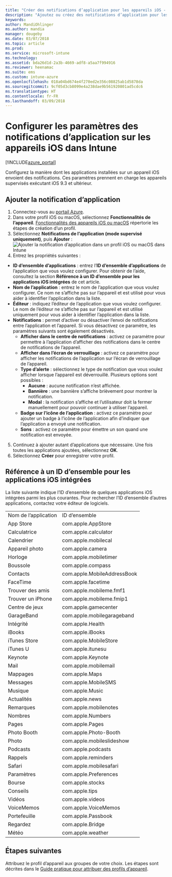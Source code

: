 ```yaml
---
title: "Créer des notifications d’application pour les appareils iOS - Microsoft Intune - Azure | Microsoft Docs"
description: "Ajoutez ou créez des notifications d’application pour les appareils iOS dans Microsoft Intune. Choisissez les applications auxquelles envoyer des notifications, configurez les paramètres de notification sur l’écran de verrouillage, activez le son, choisissez le type d’alerte et ajoutez un badge."
keywords: 
author: MandiOhlinger
ms.author: mandia
manager: dougeby
ms.date: 03/07/2018
ms.topic: article
ms.prod: 
ms.service: microsoft-intune
ms.technology: 
ms.assetid: bda26d1d-2a3b-4669-adf8-a5aa7f994916
ms.reviewer: heenamac
ms.suite: ems
ms.custom: intune-azure
ms.openlocfilehash: 018a04bd674e4f270ed2e356c08825ab1d5878da
ms.sourcegitcommit: 9cf05d3cb8099e4a238dae9b561920801ad5cdc6
ms.translationtype: HT
ms.contentlocale: fr-FR
ms.lasthandoff: 03/09/2018
---
```

# <a name="configure-app-notifications-settings-on-ios-devices-in-intune"></a>Configurer les paramètres des notifications d’application sur les appareils iOS dans Intune

[!INCLUDE[azure_portal](./includes/azure_portal.md)]

Configurez la manière dont les applications installées sur un appareil iOS envoient des notifications. Ces paramètres prennent en charge les appareils supervisés exécutant iOS 9.3 et ultérieur.

## <a name="add-the-app-notification"></a>Ajouter la notification d’application

1. Connectez-vous au [portail Azure](https://portal.azure.com).
2. Dans votre profil iOS ou macOS, sélectionnez **Fonctionnalités de l’appareil**. [Fonctionnalités des appareils iOS ou macOS](device-features-configure.md) répertorie les étapes de création d’un profil.
3. Sélectionnez **Notifications de l’application (mode supervisé uniquement)**, puis **Ajouter** : ![Ajouter la notification d’application dans un profil iOS ou macOS dans Intune](./media/ios-macos-app-notifications.png)
4. Entrez les propriétés suivantes :

  - **ID d’ensemble d’applications** : entrez l’**ID d’ensemble d’applications** de l’application que vous voulez configurer. Pour obtenir de l’aide, consultez la section **Référence à un ID d’ensemble pour les applications iOS intégrées** de cet article.
  - **Nom de l’application** : entrez le nom de l’application que vous voulez configurer. Ce nom ne s’affiche pas sur l’appareil et est utilisé pour vous aider à identifier l’application dans la liste.
  - **Éditeur** : indiquez l’éditeur de l’application que vous voulez configurer. Le nom de l’éditeur ne s’affiche pas sur l’appareil et est utilisé uniquement pour vous aider à identifier l’application dans la liste.
  - **Notifications** : permet d’activer ou désactiver l’envoi de notifications entre l’application et l’appareil. Si vous désactivez ce paramètre, les paramètres suivants sont également désactivés.
    - **Afficher dans le centre de notifications** : activez ce paramètre pour permettre à l’application d’afficher des notifications dans le centre de notifications de l’appareil.
    - **Afficher dans l’écran de verrouillage** : activez ce paramètre pour afficher les notifications de l’application sur l’écran de verrouillage de l’appareil.
    - **Type d’alerte** : sélectionnez le type de notification que vous voulez afficher lorsque l’appareil est déverrouillé. Plusieurs options sont possibles :
      - **Aucune** : aucune notification n’est affichée.
      - **Bannière** : une bannière s’affiche brièvement pour montrer la notification.
      - **Modal** : la notification s’affiche et l’utilisateur doit la fermer manuellement pour pouvoir continuer à utiliser l’appareil.
    - **Badge sur l’icône de l’application** : activez ce paramètre pour ajouter un badge à l’icône de l’application afin d’indiquer que l’application a envoyé une notification.
    - **Sons** : activez ce paramètre pour émettre un son quand une notification est envoyée.

5. Continuez à ajouter autant d’applications que nécessaire. Une fois toutes les applications ajoutées, sélectionnez **OK**.
6. Sélectionnez **Créer** pour enregistrer votre profil.

## <a name="bundle-id-reference-for-built-in-ios-apps"></a>Référence à un ID d’ensemble pour les applications iOS intégrées

La liste suivante indique l’ID d’ensemble de quelques applications iOS intégrées parmi les plus courantes. Pour rechercher l’ID d’ensemble d’autres applications, contactez votre éditeur de logiciels.

|||
|-|-|
|Nom de l’application|ID d’ensemble|
|App Store|com.apple.AppStore|
|Calculatrice|com.apple.calculator|
|Calendrier|com.apple.mobilecal|
|Appareil photo|com.apple.camera|
|Horloge|com.apple.mobiletimer|
|Boussole|com.apple.compass|
|Contacts|com.apple.MobileAddressBook|
|FaceTime|com.apple.facetime|
|Trouver des amis|com.apple.mobileme.fmf1|
|Trouver un iPhone|com.apple.mobileme.fmip1|
|Centre de jeux|com.apple.gamecenter|
|GarageBand|com.apple.mobilegarageband|
|Intégrité|com.apple.Health|
|iBooks|com.apple.iBooks|
|iTunes Store|com.apple.MobileStore|
|iTunes U|com.apple.itunesu|
|Keynote|com.apple.Keynote|
|Mail|com.apple.mobilemail|
|Mappages|com.apple.Maps|
|Messages|com.apple.MobileSMS|
|Musique|com.apple.Music|
|Actualités|com.apple.news|
|Remarques|com.apple.mobilenotes|
|Nombres|com.apple.Numbers|
|Pages|com.apple.Pages|
|Photo Booth|com.apple.Photo-Booth|
|Photo|com.apple.mobileslideshow|
|Podcasts|com.apple.podcasts|
|Rappels|com.apple.reminders|
|Safari|com.apple.mobilesafari|
|Paramètres|com.apple.Preferences|
|Bourse|com.apple.stocks|
|Conseils|com.apple.tips|
|Vidéos|com.apple.videos|
|VoiceMemos|com.apple.VoiceMemos|
|Portefeuille|com.apple.Passbook|
|Regardez|com.apple.Bridge|
|Météo|com.apple.weather|

## <a name="next-steps"></a>Étapes suivantes

Attribuez le profil d’appareil aux groupes de votre choix. Les étapes sont décrites dans le [Guide pratique pour attribuer des profils d’appareil](device-profile-assign.md).